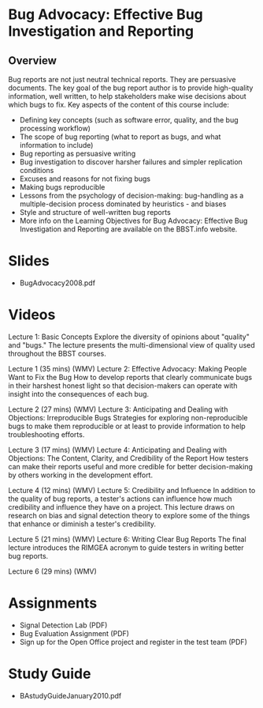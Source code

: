 # Bug Advocacy: Effective Bug Investigation and Reporting

## Overview

Bug reports are not just neutral technical reports. They are persuasive documents. The key goal of the bug report author is to provide high-quality information, well written, to help stakeholders make wise decisions about which bugs to fix. Key aspects of the content of this course include:

- Defining key concepts (such as software error, quality, and the bug processing workflow)
- The scope of bug reporting (what to report as bugs, and what information to include)
- Bug reporting as persuasive writing
- Bug investigation to discover harsher failures and simpler replication conditions
- Excuses and reasons for not fixing bugs
- Making bugs reproducible
- Lessons from the psychology of decision-making: bug-handling as a multiple-decision process dominated by heuristics - and biases
- Style and structure of well-written bug reports
- More info on the Learning Objectives for Bug Advocacy: Effective Bug Investigation and Reporting are available on the BBST.info website.
 
# Slides
 - BugAdvocacy2008.pdf

# Videos
Lecture 1: Basic Concepts
Explore the diversity of opinions about "quality" and "bugs." The lecture presents the multi-dimensional view of quality used throughout the BBST courses.

Lecture 1 (35 mins) (WMV)
Lecture 2: Effective Advocacy: Making People Want to Fix the Bug
How to develop reports that clearly communicate bugs in their harshest honest light so that decision-makers can operate with insight into the consequences of each bug.

Lecture 2 (27 mins) (WMV)
Lecture 3: Anticipating and Dealing with Objections: Irreproducible Bugs
Strategies for exploring non-reproducible bugs to make them reproducible or at least to provide information to help troubleshooting efforts.

Lecture 3 (17 mins) (WMV)
Lecture 4: Anticipating and Dealing with Objections: The Content, Clarity, and Credibility of the Report
How testers can make their reports useful and more credible for better decision-making by others working in the development effort.

Lecture 4 (12 mins) (WMV)
Lecture 5: Credibility and Influence
In addition to the quality of bug reports, a tester's actions can influence how much credibility and influence they have on a project. This lecture draws on research on bias and signal detection theory to explore some of the things that enhance or diminish a tester's credibility.

Lecture 5 (21 mins) (WMV)
Lecture 6: Writing Clear Bug Reports
The final lecture introduces the RIMGEA acronym to guide testers in writing better bug reports.

Lecture 6 (29 mins) (WMV)

# Assignments
- Signal Detection Lab (PDF)
- Bug Evaluation Assignment (PDF)
- Sign up for the Open Office project and register in the test team (PDF)

# Study Guide
- BAstudyGuideJanuary2010.pdf